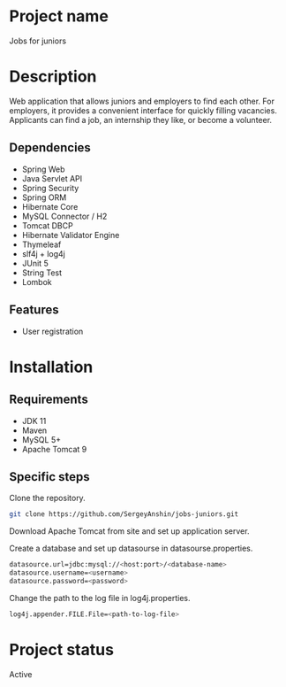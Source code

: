 # Project name

Jobs for juniors

# Description

Web application that allows juniors and employers to find each other. For employers, it provides a convenient interface for quickly filling vacancies. Applicants can find a job, an internship they like, or become a volunteer.

## Dependencies

* Spring Web
* Java Servlet API
* Spring Security
* Spring ORM
* Hibernate Core
* MySQL Connector / H2
* Tomcat DBCP
* Hibernate Validator Engine
* Thymeleaf
* slf4j + log4j
* JUnit 5
* String Test
* Lombok

## Features

* User registration

# Installation

## Requirements

* JDK 11
* Maven
* MySQL 5+
* Apache Tomcat 9

## Specific steps 

Clone the repository.

```bash
git clone https://github.com/SergeyAnshin/jobs-juniors.git
```

Download Apache Tomcat from site and set up application server.

Create a database and set up datasourse in datasourse.properties.

```bash
datasource.url=jdbc:mysql://<host:port>/<database-name>
datasource.username=<username>
datasource.password=<password>
```

Change the path to the log file in log4j.properties.

```bash
log4j.appender.FILE.File=<path-to-log-file>
```

# Project status

Active